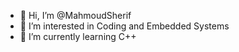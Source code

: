 - 👋 Hi, I’m @MahmoudSherif
- 👀 I’m interested in Coding and Embedded Systems
- 🌱 I’m currently learning C++


<!---
MahmoudSherif/MahmoudSherif is a ✨ special ✨ repository because its `README.md` (this file) appears on your GitHub profile.
You can click the Preview link to take a look at your changes.
--->
